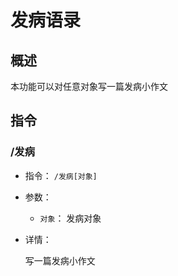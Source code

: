 # 发病语录

## 概述

本功能可以对任意对象写一篇发病小作文

## 指令

### /发病

- 指令： `/发病[对象]`

- 参数：

  - `对象`： 发病对象

- 详情：

  写一篇发病小作文
